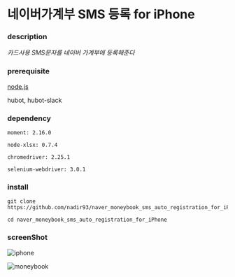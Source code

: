 # 네이버가계부 SMS 등록 for iPhone

### description

*카드사용 SMS문자를 네이버 가계부에 등록해준다*

### prerequisite

[node.js](https://nodejs.org/en/)

hubot, hubot-slack

### dependency
```
moment: 2.16.0

node-xlsx: 0.7.4

chromedriver: 2.25.1

selenium-webdriver: 3.0.1
```

### install

```
git clone https://github.com/nadir93/naver_moneybook_sms_auto_registration_for_iPhone.git

cd naver_moneybook_sms_auto_registration_for_iPhone
```

### screenShot

![iphone](https://github.com/nadir93/naver_moneybook_sms_auto_registration_for_iPhone/blob/master/res/iphone_screen_capture.png)

![moneybook](https://github.com/nadir93/naver_moneybook_sms_auto_registration_for_iPhone/blob/master/res/moneybook_capture.png)
